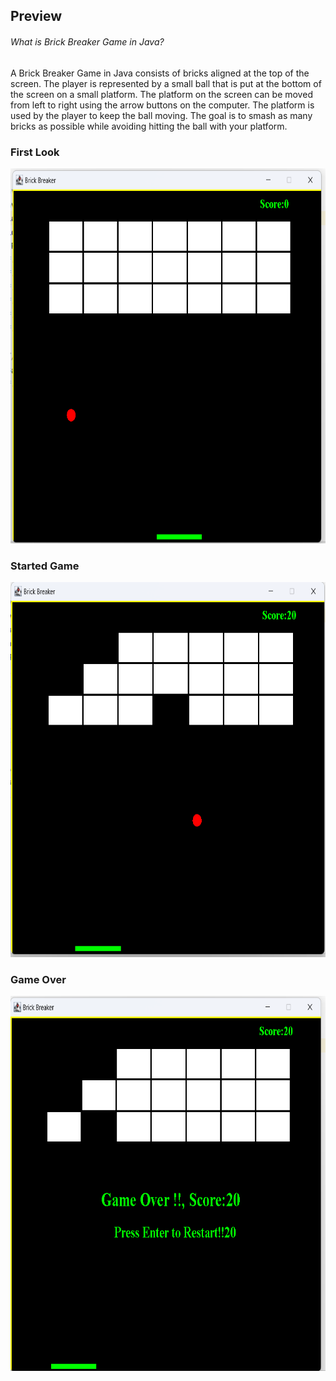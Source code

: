 ## Preview
###### What is Brick Breaker Game in Java?
A Brick Breaker Game in Java consists of bricks aligned at the top of the screen. The player is represented by a small ball that is put at the bottom of the screen on a small platform. The platform on the screen can be moved from left to right using the arrow buttons on the computer. The platform is used by the player to keep the ball moving. The goal is to smash as many bricks as possible while avoiding hitting the ball with your platform.
### First Look

<img src="assets/image/game.png" width="800" height="600" alt="Brick Breaker Game Preview">

### Started Game

<img src="assets/image/play game.png" width="800" height="600" alt="Brick Breaker Game Preview">


### Game Over

<img src="assets/image/over game.png" width="850" height="600" alt="Brick Breaker Game Preview">


<!---

[//]: # (![Brick Breaker Game]&#40;/assets/image/game.png "Brick Breaker Game Preview"&#41;)
[//]: # (![Brick Breaker Game]&#40;/assets/image/play%20game.png "Brick Breaker Game Preview"&#41;)

[//]: # (![Brick Breaker Game]&#40;/assets/image/over%20game.png "Brick Breaker Game Preview"&#41;)

-->